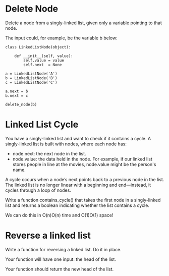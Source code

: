 # Delete Node

Delete a node from a singly-linked list, given only a variable pointing to that node.

The input could, for example, be the variable b below:

```
class LinkedListNode(object):

    def __init__(self, value):
        self.value = value
        self.next  = None

a = LinkedListNode('A')
b = LinkedListNode('B')
c = LinkedListNode('C')

a.next = b
b.next = c

delete_node(b)
```

# Linked List Cycle

You have a singly-linked list and want to check if it contains a cycle.
A singly-linked list is built with nodes, where each node has:

-   node.next: the next node in the list.
-   node.value: the data held in the node. For example, if our linked list stores people in line at the movies, node.value might be the person's name.

A cycle occurs when a node’s next points back to a previous node in the list. The linked list is no longer linear with a beginning and end—instead, it cycles through a loop of nodes.

Write a function contains_cycle() that takes the first node in a singly-linked list and returns a boolean indicating whether the list contains a cycle.

We can do this in O(n)O(n) time and O(1)O(1) space!

# Reverse a linked list

Write a function for reversing a linked list. Do it in place.

Your function will have one input: the head of the list.

Your function should return the new head of the list.
